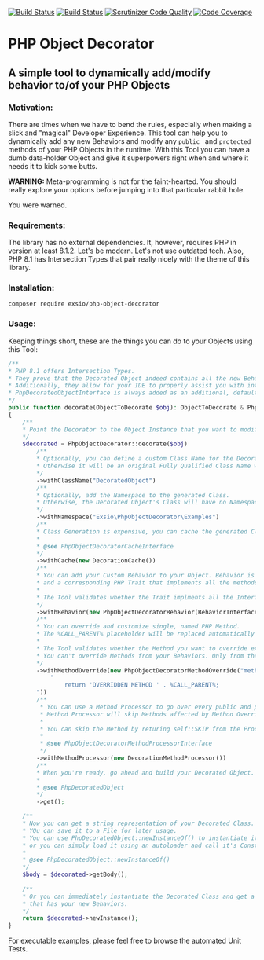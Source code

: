 [![Build Status](https://app.travis-ci.com/eXsio/php-object-decorator.svg?branch=main)](https://app.travis-ci.com/eXsio/php-object-decorator)
[![Build Status](https://scrutinizer-ci.com/g/eXsio/php-object-decorator/badges/build.png?b=main)](https://scrutinizer-ci.com/g/eXsio/php-object-decorator/build-status/main)
[![Scrutinizer Code Quality](https://scrutinizer-ci.com/g/eXsio/php-object-decorator/badges/quality-score.png?b=main)](https://scrutinizer-ci.com/g/eXsio/php-object-decorator/?branch=main)
[![Code Coverage](https://scrutinizer-ci.com/g/eXsio/php-object-decorator/badges/coverage.png?b=main)](https://scrutinizer-ci.com/g/eXsio/php-object-decorator/?branch=main)


# PHP Object Decorator

## A simple tool to dynamically add/modify behavior to/of your PHP Objects

### Motivation:

There are times when we have to bend the rules, especially when making a slick and "magical" Developer Experience.
This tool can help you to dynamically add any new Behaviors and modify any ```public ``` and ```protected``` methods of your PHP
Objects in the runtime. With this Tool you can have a dumb data-holder Object and give it superpowers right when and where it needs it to kick some butts.

**WARNING:**
Meta-programming is not for the faint-hearted. You should really explore your options before jumping into that particular rabbit hole.

You were warned.

### Requirements:

The library has no external dependencies. It, however, requires PHP in version at least 8.1.2. Let's be modern. 
Let's not use outdated tech. Also, PHP 8.1 has Intersection Types that pair really nicely with the theme of this library.

### Installation:

```composer require exsio/php-object-decorator```

### Usage:

Keeping things short, these are the things you can do to your Objects using this Tool:

```php
/**
* PHP 8.1 offers Intersection Types. 
* They prove that the Decorated Object indeed contains all the new Behaviors.
* Additionally, they allow for your IDE to properly assist you with intellisense and code completion.
* PhpDecoratedObjectInterface is always added as an additional, default Behavior to every decorated Object Instance.
*/
public function decorate(ObjectToDecorate $obj): ObjectToDecorate & PhpDecoratedObjectInterface & BehaviorInterface
{
    /**
    * Point the Decorator to the Object Instance that you want to modify.
    */
    $decorated = PhpObjectDecorator::decorate($obj)
        /**
        * Optionally, you can define a custom Class Name for the Decorated Object;
        * Otherwise it will be an original Fully Qualified Class Name with \ replaced with _ and a _PhpObjectDecorated suffix.
        */
        ->withClassName("DecoratedObject")
        /**
        * Optionally, add the Namespace to the generated Class.
        * Otherwise, the Decorated Object's Class will have no Namespace.
        */
        ->withNamespace("Exsio\PhpObjectDecorator\Examples")
        /**
        * Class Generation is expensive, you can cache the generated Class Definitions.
        * 
        * @see PhpObjectDecoratorCacheInterface
        */
        ->withCache(new DecorationCache())
        /**
        * You can add your Custom Behavior to your Object. Behavior is a pair of a PHP Interface, 
        * and a corresponding PHP Trait that implements all the methods from that Interface.
        *
        * The Tool validates whether the Trait implments all the Interface's methods and if the method declarations match.
        */
        ->withBehavior(new PhpObjectDecoratorBehavior(BehaviorInterface::class, BehaviorTrait::class))
        /**
        * You can override and customize single, named PHP Method.
        * The %CALL_PARENT% placeholder will be replaced automatically with the parent:: call to the original Method.
        *
        * The Tool validates whether the Method you want to override exists in the original Class.
        * You can't override Methods from your Behaviors. Only from the original Class (and it's parents).
        */
        ->withMethodOverride(new PhpObjectDecoratorMethodOverride("methodNameToOverride",
            "
                return 'OVERRIDDEN METHOD ' . %CALL_PARENT%;
        "))
        /**
         * You can use a Method Processor to go over every public and protected Method, and modify them how you like.
         * Method Processor will skip Methods affected by Method Overrides.
         *
         * You can skip the Method by returing self::SKIP from the Processor.
         * 
         * @see PhpObjectDecoratorMethodProcessorInterface
         */
        ->withMethodProcessor(new DecorationMethodProcessor())
        /**
        * When you're ready, go ahead and build your Decorated Object.
        * 
        * @see PhpDecoratedObject
        */
        ->get();

    /**
    * Now you can get a string representation of your Decorated Class.
    * YOu can save it to a File for later usage. 
    * You can use PhpDecoratedObject::newInstanceOf() to instantiate it, 
    * or you can simply load it using an autoloader and call it's Constructor.
    * 
    * @see PhpDecoratedObject::newInstanceOf()
    */
    $body = $decorated->getBody();
    
    /**
    * Or you can immediately instantiate the Decorated Class and get a handle to the Instance,
    * that has your new Behaviors.
    */
    return $decorated->newInstance();
}

```

For executable examples, please feel free to browse the automated Unit Tests.
